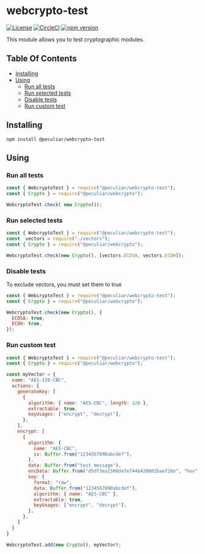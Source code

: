 # webcrypto-test

[![License](https://img.shields.io/badge/license-MIT-green.svg?style=flat)](https://raw.githubusercontent.com/PeculiarVentures/webcrypto-test/master/LICENSE.md)
[![CircleCI](https://circleci.com/gh/PeculiarVentures/webcrypto-test.svg?style=svg)](https://circleci.com/gh/PeculiarVentures/webcrypto-test)
[![npm version](https://badge.fury.io/js/%40peculiar%2Fwebcrypto-test.svg)](https://badge.fury.io/js/%40peculiar%2Fwebcrypto-test)

This module allows you to test cryptographic modules.

## Table Of Contents

* [Installing](#installing)
* [Using](#using)
  * [Run all tests](#run-all-tests)
  * [Run selected tests](#run-selected-tests)
  * [Disable tests](#disable-tests)
  * [Run custom test](#run-custom-test)

## Installing

```
npm install @peculiar/webcrypto-test
```

## Using

### Run all tests
```js
const { WebcryptoTest } = require("@peculiar/webcrypto-test");
const { Crypto } = require("@peculiar/webcrypto");

WebcryptoTest.check( new Crypto());
```
### Run selected tests
```js
const { WebcryptoTest } = require("@peculiar/webcrypto-test");
const  vectors = require("./vectors");
const { Crypto } = require("@peculiar/webcrypto");

WebcryptoTest.check(new Crypto(), [vectors.ECDSA, vectors.ECDH]);
```
### Disable tests
To exclude vectors, you must set them to true
```js
const { WebcryptoTest } = require("@peculiar/webcrypto-test");
const { Crypto } = require("@peculiar/webcrypto");

WebcryptoTest.check(new Crypto(), {
  ECDSA: true,
  ECDH: true,
});
```
### Run custom test
```js
const { WebcryptoTest } = require("@peculiar/webcrypto-test");
const { Crypto } = require("@peculiar/webcrypto");

const myVector = {
  name: "AES-128-CBC",
  actions: {
    generateKey: [
      {
        algorithm: { name: "AES-CBC", length: 128 },
        extractable: true,
        keyUsages: ["encrypt", "decrypt"],
      },
    ],
    encrypt: [
      {
        algorithm: {
          name: "AES-CBC",
          iv: Buffer.from("1234567890abcdef"),
        },
        data: Buffer.from("test message"),
        encData: Buffer.from("d5df3ea1598defe7446420802baef28e", "hex"),
        key: {
          format: "raw",
          data: Buffer.from("1234567890abcdef"),
          algorithm: { name: "AES-CBC" },
          extractable: true,
          keyUsages: ["encrypt", "decrypt"],
        },
      },
    ]
  }
}

WebcryptoTest.add(new Crypto(), myVector);
```